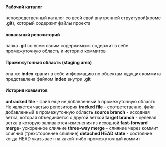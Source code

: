 #### Рабочий каталог
непосредственный каталог со всей свой внутренней структурой(кроме **.git**), который содержит файлы проекта
#### локальный репозиторий
папка **.git** со всем своим содержимым.
содержит в себе промежуточную область и историю коммитов
#### Промежуточная область (staging area)
она же **index**
хранит в себе информацию по объектам ждущих коммита
представлена файлом **index** внутри **.git**

#### История коммитов



**untracked file** - файл еще не добавленный в промежуточную область. Не является частью репозитория
**tracked file** - соответственно, файл добавленный в промежуточную область
**source branch** - исходная ветка, которая объединяется с другой веткой
**target branch** - целевая ветка в которую заливаются изменения из исходной
**fast-forward merge**- ускоренное слияние 
**three-way merge** - слияние через коммит слияния (трехстороннее слияние)
**detached HEAD state** - состояние когда HEAD указывает на какой-либо промежуточный коммит
